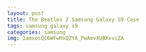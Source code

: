 ```yaml
---
layout: post
title: The Beatles 2 Samsung Galaxy S9 Case
tags: samsung galaxy s9
categories: samsung
img: 1amxosQC6WFwMxQZYA_PwAmvXUBXxviZA
---
```

